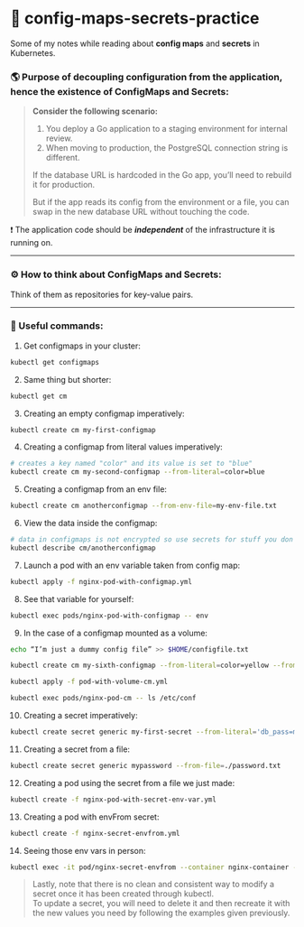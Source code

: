 # 🔐 config-maps-secrets-practice
Some of my notes while reading about **config maps** and **secrets** in Kubernetes.

### 🌎 Purpose of decoupling configuration from the application, hence the existence of ConfigMaps and Secrets:
> **Consider the following scenario:**  
> 1. You deploy a Go application to a staging environment for internal review.  
> 2. When moving to production, the PostgreSQL connection string is different.  
>  
> If the database URL is hardcoded in the Go app, you’ll need to rebuild it for production.  
>  
> But if the app reads its config from the environment or a file, you can swap in the new database URL without touching the code.  

❗️ The application code should be ***independent*** of the infrastructure it is running on.

---

### ⚙️  How to think about ConfigMaps and Secrets:
Think of them as repositories for key-value pairs.

---

### 🚀 Useful commands:
1. Get configmaps in your cluster:
```bash
kubectl get configmaps
```

2. Same thing but shorter:
```bash
kubectl get cm
```

3. Creating an empty configmap imperatively:
```bash
kubectl create cm my-first-configmap
```

4. Creating a configmap from literal values imperatively:
```bash
# creates a key named "color" and its value is set to "blue"
kubectl create cm my-second-configmap --from-literal=color=blue
```

5. Creating a configmap from an env file:
```bash
kubectl create cm anotherconfigmap --from-env-file=my-env-file.txt
```

6. View the data inside the configmap:
```bash
# data in configmaps is not encrypted so use secrets for stuff you don't want public
kubectl describe cm/anotherconfigmap
```

7. Launch a pod with an env variable taken from config map:
```bash
kubectl apply -f nginx-pod-with-configmap.yml
```

8. See that variable for yourself:
```bash
kubectl exec pods/nginx-pod-with-configmap -- env
```

9. In the case of a configmap mounted as a volume:
```bash
echo “I’m just a dummy config file” >> $HOME/configfile.txt

kubectl create cm my-sixth-configmap --from-literal=color=yellow --from-file=$HOME/configfile.txt

kubectl apply -f pod-with-volume-cm.yml

kubectl exec pods/nginx-pod-cm -- ls /etc/conf
```

10. Creating a secret imperatively:
```bash
kubectl create secret generic my-first-secret --from-literal='db_pass=my_db_pass'
```

11. Creating a secret from a file:
```bash
kubectl create secret generic mypassword --from-file=./password.txt
```

12. Creating a pod using the secret from a file we just made:
```bash
kubectl create -f nginx-pod-with-secret-env-var.yml
```

13. Creating a pod with envFrom secret:
```bash
kubectl create -f nginx-secret-envfrom.yml
```

14. Seeing those env vars in person:
```bash
kubectl exec -it pod/nginx-secret-envfrom --container nginx-container -- /bin/bash
```

> Lastly, note that there is no clean and consistent way to modify a secret once it has been created through kubectl. <br>
> To update a secret, you will need to delete it and then recreate it with the new values you need by following the examples given previously.
